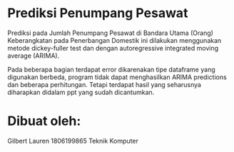# Prediksi Penumpang Pesawat

Prediksi pada Jumlah Penumpang Pesawat di Bandara Utama (Orang) Keberangkatan pada Penerbangan Domestik ini dilakukan menggunakan metode dickey-fuller test dan dengan autoregressive integrated moving average (ARIMA).

Pada beberapa bagian terdapat error dikarenakan tipe dataframe yang digunakan berbeda, program tidak dapat menghasilkan ARIMA predictions dan beberapa perhitungan. Tetapi terdapat hasil yang seharusnya diharapkan didalam ppt yang sudah dicantumkan.

# Dibuat oleh:
Gilbert Lauren
1806199865
Teknik Komputer

